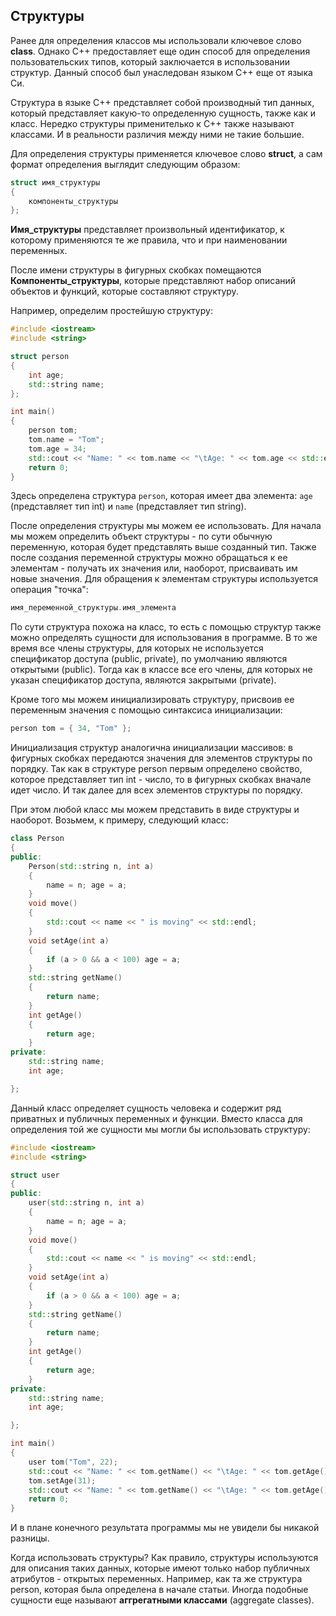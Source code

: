 ## Структуры

Ранее для определения классов мы использовали ключевое слово **class**. Однако C++ предоставляет еще один способ 
для определения пользовательских типов, который заключается в использовании структур. Данный способ был унаследован языком С++ еще от языка Си.

Структура в языке C++ представляет собой производный тип данных, который представляет какую-то определенную сущность, также как и класс. 
Нередко структуры применителько к С++ также называют классами. И в реальности различия между ними не такие большие.

Для определения структуры применяется ключевое слово **struct**, а сам формат определения выглядит следующим образом:

```cpp
struct имя_структуры
{
    компоненты_структуры
};
```

**Имя_структуры** представляет произвольный идентификатор, к которому применяются те же правила, что и при наименовании переменных.

После имени структуры в фигурных скобках помещаются **Компоненты_структуры**, которые представляют набор описаний объектов и функций, которые составляют структуру.

Например, определим простейшую структуру:

```cpp
#include <iostream>
#include <string>

struct person
{
    int age;
    std::string name;
};

int main()
{
    person tom;
    tom.name = "Tom";
    tom.age = 34;
    std::cout << "Name: " << tom.name << "\tAge: " << tom.age << std::endl;
    return 0;
}
```

Здесь определена структура `person`, которая имеет два элемента: `age` (представляет тип int) и `name` 
(представляет тип string).

После определения структуры мы можем ее использовать. Для начала мы можем определить объект структуры - по сути обычную переменную, которая будет 
представлять выше созданный тип. Также после создания переменной структуры можно обращаться к ее элементам - получать их значения или, наоборот, присваивать им новые значения. 
Для обращения к элементам структуры используется операция "точка":

```cpp
имя_переменной_структуры.имя_элемента
```

По сути структура похожа на класс, то есть с помощью структур также можно определять сущности для использования в программе. В то же время 
все члены структуры, для которых не используется спецификатор доступа (public, private), по умолчанию являются открытыми (public). 
Тогда как в классе все его члены, для которых не указан спецификатор доступа, являются закрытыми (private).

Кроме того мы можем инициализировать структуру, присвоив ее переменным значения с помощью синтаксиса инициализации:

```cpp
person tom = { 34, "Tom" };
```

Инициализация структур аналогична инициализации массивов: в фигурных скобках передаются значения для элементов структуры по порядку. Так как 
в структуре person первым определено свойство, которое представляет тип int - число, то в фигурных скобках вначале идет число. 
И так далее для всех элементов структуры по порядку.

При этом любой класс мы можем представить в виде структуры и наоборот. Возьмем, к примеру, следующий класс:

```cpp
class Person
{
public:
    Person(std::string n, int a)
    {
        name = n; age = a;
    }
    void move()
    {
        std::cout << name << " is moving" << std::endl;
    }
    void setAge(int a)
    {
        if (a > 0 && a < 100) age = a;
    }
    std::string getName()
    {
        return name;
    }
    int getAge()
    {
        return age;
    }
private:
    std::string name;
    int age;

};
```

Данный класс определяет сущность человека и содержит ряд приватных и публичных переменных и функции. Вместо класса для определения той же сущности мы могли 
бы использовать структуру:

```cpp
#include <iostream>
#include <string>

struct user
{
public:
    user(std::string n, int a)
    {
        name = n; age = a;
    }
    void move()
    {
        std::cout << name << " is moving" << std::endl;
    }
    void setAge(int a)
    {
        if (a > 0 && a < 100) age = a;
    }
    std::string getName()
    {
        return name;
    }
    int getAge()
    {
        return age;
    }
private:
    std::string name;
    int age;

};

int main()
{
    user tom("Tom", 22);
    std::cout << "Name: " << tom.getName() << "\tAge: " << tom.getAge() << std::endl;
    tom.setAge(31);
    std::cout << "Name: " << tom.getName() << "\tAge: " << tom.getAge() << std::endl;
    return 0;
}
```

И в плане конечного результата программы мы не увидели бы никакой разницы.

Когда использовать структуры? Как правило, структуры используются для описания таких данных, которые имеют только набор публичных атрибутов - открытых переменных. Например, как та же структура person, которая 
была определена в начале статьи. Иногда подобные сущности еще называют **аггрегатными классами** (aggregate classes).

